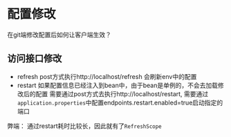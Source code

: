 # 配置修改

在git端修改配置后如何让客户端生效？

## 访问接口修改

* refresh 
    post方式执行http://localhost/refresh 会刷新env中的配置
* restart
   如果配置信息已经注入到bean中，由于bean是单例的，不会去加载修改后的配置
   需要通过post方式去执行http://localhost/restart,
   需要通过`application.properties`中配置endpoints.restart.enabled=true启动指定的端口
  
弊端： 通过restart耗时比较长，因此就有了`RefreshScope`